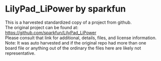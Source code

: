 
# LilyPad_LiPower by sparkfun  
This is a harvested standardized copy of a project from github.  
The original project can be found at:  
https://github.com/sparkfun/LilyPad_LiPower  
Please consult that link for additional, details, files, and license information.  
Note: It was auto harvested and if the original repo had more than one board file or anything out of the ordinary the files here are likely not representative.  
    